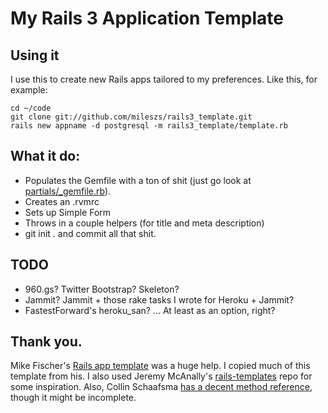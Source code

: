 # My Rails 3 Application Template

## Using it
I use this to create new Rails apps tailored to my preferences. Like this, for example:

    cd ~/code
    git clone git://github.com/mileszs/rails3_template.git
    rails new appname -d postgresql -m rails3_template/template.rb

## What it do:
+ Populates the Gemfile with a ton of shit (just go look at [partials/_gemfile.rb](https://github.com/mileszs/rails3_template/blob/master/partials/_gemfile.rb)).
+ Creates an .rvmrc
+ Sets up Simple Form
+ Throws in a couple helpers (for title and meta description)
+ git init . and commit all that shit.

## TODO
+ 960.gs? Twitter Bootstrap? Skeleton?
+ Jammit? Jammit + those rake tasks I wrote for Heroku + Jammit?
+ FastestForward's heroku_san? ... At least as an option, right?

## Thank you.

Mike Fischer's [Rails app template](http://thelastpixel.net/2010/11/21/rails-3-application-template/) was a huge help. I copied much of this template from his. I also used Jeremy McAnally's [rails-templates](https://github.com/jm/rails-templates) repo for some inspiration. Also, Collin Schaafsma [has a decent method reference](http://quickleft.com/blog/rails-application-templates), though it might be incomplete.
